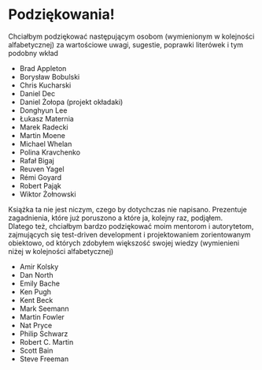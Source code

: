 # Podziękowania!

Chciałbym podziękować następującym osobom (wymienionym w kolejności alfabetycznej) za wartościowe uwagi, sugestie, poprawki literówek i tym podobny wkład

-   Brad Appleton
-   Borysław Bobulski
-   Chris Kucharski
-   Daniel Dec
-   Daniel Żołopa (projekt okładaki)
-   Donghyun Lee
-   Łukasz Maternia
-   Marek Radecki
-   Martin Moene
-   Michael Whelan
-   Polina Kravchenko
-   Rafał Bigaj
-   Reuven Yagel
-   Rémi Goyard
-   Robert Pająk
-   Wiktor Żołnowski

Książka ta nie jest niczym, czego by dotychczas nie napisano. Prezentuje zagadnienia, które już poruszono a które ja, kolejny raz, podjąłem.    
Dlatego też, chciałbym bardzo podziękować moim mentorom i autorytetom, zajmujących się test-driven development i projektowaniem zorientowanym obiektowo, od których zdobyłem większość swojej wiedzy (wymienieni niżej w kolejności alfabetycznej)

-   Amir Kolsky
-   Dan North
-   Emily Bache 
-   Ken Pugh
-   Kent Beck
-   Mark Seemann
-   Martin Fowler
-   Nat Pryce
-   Philip Schwarz
-   Robert C. Martin
-   Scott Bain
-   Steve Freeman

